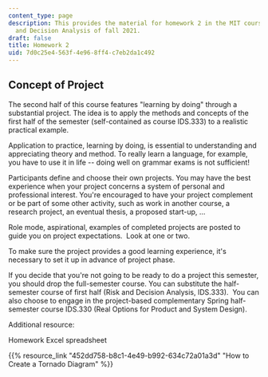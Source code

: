 ```yaml
---
content_type: page
description: This provides the material for homework 2 in the MIT course IDS.333 Risk
  and Decision Analysis of fall 2021.
draft: false
title: Homework 2
uid: 7d0c25e4-563f-4e96-8ff4-c7eb2da1c492
---
```

## Concept of Project

The second half of this course features "learning by doing" through a substantial project. The idea is to apply the methods and concepts of the first half of the semester (self-contained as course IDS.333) to a realistic practical example.

Application to practice, learning by doing, is essential to understanding and appreciating theory and method. To really learn a language, for example, you have to use it in life -- doing well on grammar exams is not sufficient!

Participants define and choose their own projects. You may have the best experience when your project concerns a system of personal and professional interest. You're encouraged to have your project complement or be part of some other activity, such as work in another course, a research project, an eventual thesis, a proposed start-up, …

Role mode, aspirational, examples of completed projects are posted to guide you on project expectations.  Look at one or two.

To make sure the project provides a good learning experience, it's necessary to set it up in advance of project phase.

If you decide that you're not going to be ready to do a project this semester, you should drop the full-semester course. You can substitute the half-semester course of first half (Risk and Decision Analysis, IDS.333).  You can also choose to engage in the project-based complementary Spring half-semester course IDS.330 (Real Options for Product and System Design).

Additional resource:

Homework Excel spreadsheet

{{% resource_link "452dd758-b8c1-4e49-b992-634c72a01a3d" "How to Create a Tornado Diagram" %}}